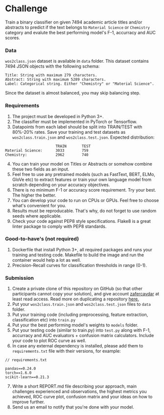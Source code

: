 # Challenge
Train a binary classifier on given 7494 academic article titles and/or abstracts to predict if the text belongs to `Material Science` or `Chemistry` category and evalute the best performing model's F-1, accurracy and AUC scores.

### Data
`wos2class.json` dataset is available in `data` folder. This dataset contains 7494 JSON objects with the following schema:
```
Title: String with maximum 279 characters.
Abstract: String with maximum 5289 characters.
Label: Categorical string. Either "Chemistry" or "Material Science".
```

Since the dataset is almost balanced, you may skip balancing step.

### Requirements
1. The project must be developed in Python 3+.
2. The classifier must be implemented in PyTorch or Tensorflow.
3. Datapoints from each label should be split into TRAIN/TEST with 80%-20% rates. Save your training and test datasets as `wos2class.train.json` and  `wos2class.test.json`. Expected distribution:
```              
                       TRAIN       TEST
Material Science:      3033        759
Chemistry:             2962        740
```
4. You can train your model on Titles or Abstracts or somehow combine these two fields as an input.
5. Feel free to use any pretrained models (such as FastText, BERT, ELMo, GloVe etc) to extract features or train your own language model from scratch depending on your accuracy objectives.
6. There is no minimum F-1 or accuracy score requirement. Try your best. The higher the better.
7. You can develop your code to run on CPUs or GPUs. Feel free to choose what's convenient for you.
8. Results must be reproducable. That's why, do not forget to use random seeds where applicable.
9. Check your code against PEP8 style specifications. Flake8 is a great linter package to comply with PEP8 standards.



### Good-to-have's (not required)
1. Dockerfile that install Python 3+, all required packages and runs your training and testing code. Makefile to build the image and run the container would help a lot as well.
2. Precision-Recall curves for classification thresholds in range (0-1).

### Submission
1. Create a private clone of this repository on GitHub (so that other participants cannot copy your solution), and give account [zafercavdar]() at least read access. Read more on duplicating a repository [here.](https://docs.github.com/en/free-pro-team@latest/github/creating-cloning-and-archiving-repositories/duplicating-a-repository)
2. Put your `wos2class.train.json` and `wos2class.test.json` files to `data` folder.
3. Put your training code (including preprocessing, feature extraction, classification etc) into `train.py`
4. Put your the best performing model's weights to `models` folder.
5. Put your testing code (similar to train.py) into `test.py` along with F-1, accurracy and AUC evaluators + confusion matrix calculators. Include your code to plot ROC curve as well.
6. In case any external dependency is installed, please add them to `requirements.txt` file with their versions, for example:
```
// requirements.txt

pandas==0.24.0
torch==1.6.0
scikit-learn==0.21.3
```
7. Write a short REPORT.md file describing your approach, main challenges experienced and observations, the highest metrics you achieved, ROC curve plot, confusion matrix and your ideas on how to improve further.
8. Send us an email to notify that you're done with your model.
